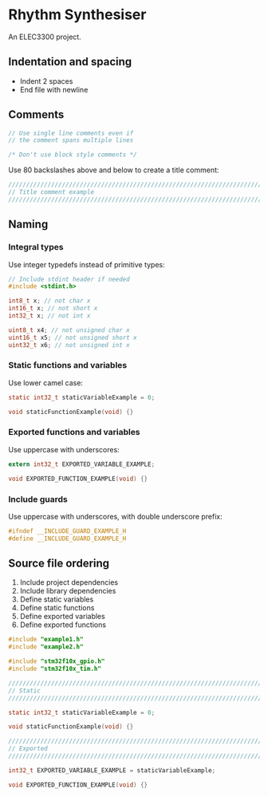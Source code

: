 # Rhythm Synthesiser

An ELEC3300 project.

## Indentation and spacing

- Indent 2 spaces
- End file with newline

## Comments
```c
// Use single line comments even if
// the comment spans multiple lines

/* Don't use block style comments */
```

Use 80 backslashes above and below to create a title comment:

```c
////////////////////////////////////////////////////////////////////////////////
// Title comment example
////////////////////////////////////////////////////////////////////////////////
```

## Naming

### Integral types
Use integer typedefs instead of primitive types:
```c
// Include stdint header if needed
#include <stdint.h>

int8_t x; // not char x
int16_t x; // not short x
int32_t x; // not int x

uint8_t x4; // not unsigned char x
uint16_t x5; // not unsigned short x
uint32_t x6; // not unsigned int x
```

### Static functions and variables
Use lower camel case:
```c
static int32_t staticVariableExample = 0;

void staticFunctionExample(void) {}
```

### Exported functions and variables
Use uppercase with underscores:
```c
extern int32_t EXPORTED_VARIABLE_EXAMPLE;

void EXPORTED_FUNCTION_EXAMPLE(void) {}
```

### Include guards
Use uppercase with underscores, with double underscore prefix:
```c
#ifndef __INCLUDE_GUARD_EXAMPLE_H
#define __INCLUDE_GUARD_EXAMPLE_H
```

## Source file ordering

1. Include project dependencies
2. Include library dependencies
3. Define static variables
4. Define static functions
5. Define exported variables
6. Define exported functions

```c
#include "example1.h"
#include "example2.h"

#include "stm32f10x_gpio.h"
#include "stm32f10x_tim.h"

////////////////////////////////////////////////////////////////////////////////
// Static
////////////////////////////////////////////////////////////////////////////////

static int32_t staticVariableExample = 0;

void staticFunctionExample(void) {}

////////////////////////////////////////////////////////////////////////////////
// Exported
////////////////////////////////////////////////////////////////////////////////

int32_t EXPORTED_VARIABLE_EXAMPLE = staticVariableExample;

void EXPORTED_FUNCTION_EXAMPLE(void) {}
```
